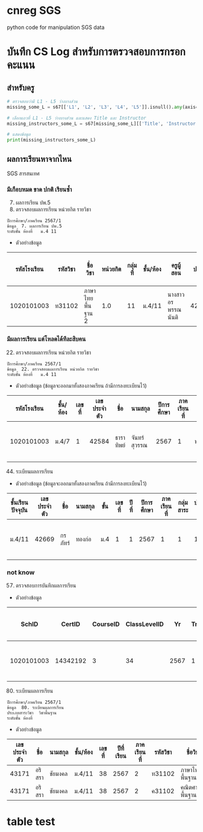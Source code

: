 # cnreg SGS
python code for manipulation SGS data
# บันทึก CS Log สำหรับการตรวจสอบการกรอกคะแนน
## สำหรับครู

```python
# ตรวจสอบว่ามี L1 - L5 ว่างบางส่วน
missing_some_L = s67[['L1', 'L2', 'L3', 'L4', 'L5']].isnull().any(axis=1)

# เลือกแถวที่ L1 - L5 ว่างบางส่วน และแสดง Title และ Instructor
missing_instructors_some_L = s67[missing_some_L][['Title', 'Instructor', 'L1', 'L2', 'L3', 'L4', 'L5']]

# แสดงข้อมูล
print(missing_instructors_some_L)
```
	
	
## ผลการเรียนหาจากไหน
SGS สารสนเทศ 
### มีเกือบหมด ขาด ปกติ เรียนซ้ำ
7. ผลการเรียน ปพ.5
22. ตรวจสอบผลการเรียน หน่วยกิต รายวิชา
```
ปีการศึกษา/ภาคเรียน	2567/1	
ข้อมูล	7. ผลการเรียน ปพ.5
ระดับชั้น ห้องที่	ม.4 11
```
* ตัวอย่างข้อมูล

| รหัสโรงเรียน  | รหัสวิชา  | ชื่อวิชา             | หน่วยกิต | กลุ่มที่ | ชั้น/ห้อง  | ครูผู้สอน               | เลขประจำตัว | ชื่อ-นามสกุล         | เลขที่ | ปีการศึกษา | ภาคเรียนที่ | ก่อนกลางภาค | กลางภาค | หลังกลางภาค | ปลายภาค | รวม  | รวมร้อยละ | เต็มก่อนกลางภาค | เต็มกลางภาค | เต็มหลังกลางภาค | เต็มปลายภาค | เต็มรวม | ผลการเรียน | Q1  | Q2  | Q3  | Q4  | Q5  | Q6  | Q7  | Q8  | Q9  | Q10 | QGrade | L1  | L2  | L3  | L4  | L5  | LGrade | เวลาเรียนร้อยละ | สาย | ลาป่วย | ลากิจ | ขาด |
|-------------|---------|----------------|--------|-------|--------|--------------------|--------|----------------|-----|----------|--------|--------|--------|--------|--------|------|------|--------------|--------------|--------------|--------------|------|--------|----|----|----|----|----|----|----|----|----|----|--------|----|----|----|----|----|--------|--------------|----|----|----|----|
| 1020101003  | ท31102  | ภาษาไทยพื้นฐาน 2 | 1.0    | 11    | ม.4/11  | นางสาวอรพรรณ นันติ | 42669  | น.ส.กรภัทร์ ทองก่อ | 1   | 2567     | 2      |        |        |        |        |      |      | 30.00        | 20           | 30           | 20           | 100  |        |    |    |    |    |    |    |    |    |    |    |        |    |    |    |    |    |        | 100.00       |    |    |    |    |

### มีผลการเรียน แต่โหลดได้ทีละสิบคน
22. ตรวจสอบผลการเรียน หน่วยกิต รายวิชา
```
ปีการศึกษา/ภาคเรียน	2567/1	
ข้อมูล	22. ตรวจสอบผลการเรียน หน่วยกิต รายวิชา
ระดับชั้น ห้องที่	ม.4 11
```
* ตัวอย่างข้อมูล (ข้อมูลจะออกมาทั้งสองภาคเรียน ถ้ามีการลงทะเบียนไว้)

| รหัสโรงเรียน  | ชั้น/ห้อง  | เลขที่ | เลขประจำตัว | ชื่อ       | นามสกุล     | ปีการศึกษา | ภาคเรียนที่ | รหัสวิชา  | ชื่อวิชา            | หน่วยกิต | ปกติ | แก้ตัว | เรียนซ้ำ | หมายเหตุ | ผลการเรียน |
|--------------|---------|------|-----------|----------|----------|---------|---------|---------|-----------------|------|------|------|------|------|------|
| 1020101003   | ม.4/7   | 1    | 42584     | ธาราทิพย์ | จันทร์สุวรรณ | 2567    | 1       | ท31101  | ภาษาไทยพื้นฐาน 1  | 1.0  | 2    |      |      |      | 2    |

44. ระเบียนผลการเรียน
* ตัวอย่างข้อมูล (ข้อมูลจะออกมาทั้งสองภาคเรียน ถ้ามีการลงทะเบียนไว้)
  
| ชั้นเรียนปัจจุบัน | เลขประจำตัว | ชื่อ    | นามสกุล  | ขั้น  | เลขที่ | ปีที่ | ปีการศึกษา | ภาคเรียนที่ | กลุ่มสาระ | ประเภทวิชา | รหัสวิชา  | ชื่อวิชา          | Code     | Titles           | หน่วยกิต | ปกติ | แก้ตัว | เรียนซ้ำ | ผลการเรียน | หมายเหตุ |
|----------------|----------|--------|---------|-----|------|----|---------|---------|--------|--------|---------|----------------|---------|----------------|------|------|------|------|--------|------|
| ม.4/11        | 42669    | กรภัทร์ | ทองก่อ  | ม.4 | 1    | 1  | 2567    | 1       | 1      | 1      | ท31101  | ภาษาไทยพื้นฐาน 1 | TH31101 | Thai Language 1 | 1.0  | 3.5  |      |      | 3.5    |      |

### not know
57. ตรวจสอบการบันทึกผลการเรียน
* ตัวอย่างข้อมูล

| SchID       | CertID   | CourseID | ClassLevelID | Yr   | Tr | Code   | Titles                        | CodeEnglish | TitlesEnglish          | Credits | ClassSubjectID | ClassSectionNo | StrSectionNo | S1   | S2 | S3 | S4 | S5 | S6 | S7 | S8 | S9 | ก่อนกลางภาค | S10  | S11 | S12 | S13 | S14 | S15 | S16 | S17 | S18 | หลังกลางภาค | กลางภาค | รวมระหว่างภาค | ปลายภาค | รวม  | รวมร้อยละ | F1  | F2 | F3 | F4 | F5 | F6 | F7 | F8 | F9 | เต็มก่อนกลางภาค | F10 | F11 | F12 | F13 | F14 | F15 | F16 | F17 | F18 | เต็มหลังกลางภาค | เต็มกลางภาค | เต็มระหว่างภาค | เต็มปลายภาค | เต็มรวม | Gr  | ReGr | RepeatGr | Grade | Remark | SubjectGroupID | SubjectTypeID | Col | ColTr | Teac | Teacher               |
|------------|---------|---------|--------------|------|----|--------|-----------------------------|-------------|----------------------|---------|---------------|--------------|--------------|------|----|----|----|----|----|----|----|----|--------------|------|-----|-----|-----|-----|-----|-----|-----|-----|--------------|--------|--------------|--------|------|----------|-----|----|----|----|----|----|----|----|----|----------------|-----|-----|-----|-----|-----|-----|-----|-----|-----|--------------|-------------|----------------|-------------|---------|-----|------|----------|-------|--------|---------------|--------------|-----|------|------|-------------------|
| 1020101003 | 14342192 | 3       | 34           | 2567 | 1  | อ31207 | ภาษาอังกฤษในชีวิตประจำวัน 1 | EN31207     | Everyday English 1   | 0.5     | 7479187       | 14           | 14           | 25.0 |    |    |    |    |    |    |    |    | 25.0         | 24.0  |     |     |     |     |     |     |     |     | 24.0         | 11.0   | 71.0         | 15.0    | 75.00 | 75.00    | 30  |    |    |    |    |    |    |    |    | 30.00          | 30  |     |     |     |     |     |     |     |     | 30           | 20          | 80.00         | 20          | 100.00  | 3.5 |      |          | 3.5   |        | 8             | 2            | 1   | 11   | 972  | Bethan MissBethan Dibble |


80. ระเบียนผลการเรียน
```
ปีการศึกษา/ภาคเรียน	2567/1	
ข้อมูล	80. ระเบียนผลการเรียน
ประเภทสาระวิชา	วิชาพื้นฐาน   	
ระดับชั้น ห้องที่
```
* ตัวอย่างข้อมูล
  
| เลขประจำตัว | ชื่อ     | นามสกุล  | ชั้น/ห้อง | เลขที่ | ปีที่เรียน | ภาคเรียนที่ | รหัสวิชา  | ชื่อวิชา             | หน่วยกิต | ก่อนกลางภาค | กลางภาค | หลังภาค | รวมตลอดภาค | ปลายภาค | ร้อยละ | ปกติ | แก้ตัว | เรียนซ้ำ | ผลการเรียน | Remark | กลุ่มสาระ | ประเภทวิชา |
|------------|--------|---------|--------|------|---------|---------|---------|-----------------|------|------------|--------|--------|------------|--------|------|------|------|------|--------|--------|--------|----------|
| 43171      | อริสรา  | ชัยมงคล  | ม.4/11  | 38   | 2567    | 2       | ท31102  | ภาษาไทยพื้นฐาน 2  | 1.0  |            |        |        |            |        |      |      |      |      |        | 1      | 1      |          |
| 43171      | อริสรา  | ชัยมงคล  | ม.4/11  | 38   | 2567    | 2       | ค31102  | คณิตศาสตร์พื้นฐาน 2 | 1.0  | 30.0       | 12.0   |        | 42.0       |        | 42.00| 0    |      | 0    |        | 2      | 1      |          |

# table test

